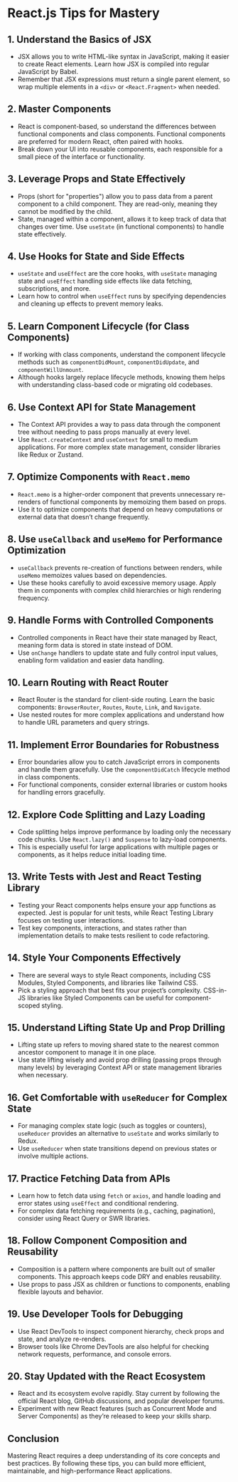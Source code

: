 # React.js Tips for Mastery

## 1. Understand the Basics of JSX
- JSX allows you to write HTML-like syntax in JavaScript, making it easier to create React elements. Learn how JSX is compiled into regular JavaScript by Babel.
- Remember that JSX expressions must return a single parent element, so wrap multiple elements in a `<div>` or `<React.Fragment>` when needed.

## 2. Master Components
- React is component-based, so understand the differences between functional components and class components. Functional components are preferred for modern React, often paired with hooks.
- Break down your UI into reusable components, each responsible for a small piece of the interface or functionality.

## 3. Leverage Props and State Effectively
- Props (short for "properties") allow you to pass data from a parent component to a child component. They are read-only, meaning they cannot be modified by the child.
- State, managed within a component, allows it to keep track of data that changes over time. Use `useState` (in functional components) to handle state effectively.

## 4. Use Hooks for State and Side Effects
- `useState` and `useEffect` are the core hooks, with `useState` managing state and `useEffect` handling side effects like data fetching, subscriptions, and more.
- Learn how to control when `useEffect` runs by specifying dependencies and cleaning up effects to prevent memory leaks.

## 5. Learn Component Lifecycle (for Class Components)
- If working with class components, understand the component lifecycle methods such as `componentDidMount`, `componentDidUpdate`, and `componentWillUnmount`.
- Although hooks largely replace lifecycle methods, knowing them helps with understanding class-based code or migrating old codebases.

## 6. Use Context API for State Management
- The Context API provides a way to pass data through the component tree without needing to pass props manually at every level.
- Use `React.createContext` and `useContext` for small to medium applications. For more complex state management, consider libraries like Redux or Zustand.

## 7. Optimize Components with `React.memo`
- `React.memo` is a higher-order component that prevents unnecessary re-renders of functional components by memoizing them based on props.
- Use it to optimize components that depend on heavy computations or external data that doesn’t change frequently.

## 8. Use `useCallback` and `useMemo` for Performance Optimization
- `useCallback` prevents re-creation of functions between renders, while `useMemo` memoizes values based on dependencies.
- Use these hooks carefully to avoid excessive memory usage. Apply them in components with complex child hierarchies or high rendering frequency.

## 9. Handle Forms with Controlled Components
- Controlled components in React have their state managed by React, meaning form data is stored in state instead of DOM.
- Use `onChange` handlers to update state and fully control input values, enabling form validation and easier data handling.

## 10. Learn Routing with React Router
- React Router is the standard for client-side routing. Learn the basic components: `BrowserRouter`, `Routes`, `Route`, `Link`, and `Navigate`.
- Use nested routes for more complex applications and understand how to handle URL parameters and query strings.

## 11. Implement Error Boundaries for Robustness
- Error boundaries allow you to catch JavaScript errors in components and handle them gracefully. Use the `componentDidCatch` lifecycle method in class components.
- For functional components, consider external libraries or custom hooks for handling errors gracefully.

## 12. Explore Code Splitting and Lazy Loading
- Code splitting helps improve performance by loading only the necessary code chunks. Use `React.lazy()` and `Suspense` to lazy-load components.
- This is especially useful for large applications with multiple pages or components, as it helps reduce initial loading time.

## 13. Write Tests with Jest and React Testing Library
- Testing your React components helps ensure your app functions as expected. Jest is popular for unit tests, while React Testing Library focuses on testing user interactions.
- Test key components, interactions, and states rather than implementation details to make tests resilient to code refactoring.

## 14. Style Your Components Effectively
- There are several ways to style React components, including CSS Modules, Styled Components, and libraries like Tailwind CSS.
- Pick a styling approach that best fits your project’s complexity. CSS-in-JS libraries like Styled Components can be useful for component-scoped styling.

## 15. Understand Lifting State Up and Prop Drilling
- Lifting state up refers to moving shared state to the nearest common ancestor component to manage it in one place.
- Use state lifting wisely and avoid prop drilling (passing props through many levels) by leveraging Context API or state management libraries when necessary.

## 16. Get Comfortable with `useReducer` for Complex State
- For managing complex state logic (such as toggles or counters), `useReducer` provides an alternative to `useState` and works similarly to Redux.
- Use `useReducer` when state transitions depend on previous states or involve multiple actions.

## 17. Practice Fetching Data from APIs
- Learn how to fetch data using `fetch` or `axios`, and handle loading and error states using `useEffect` and conditional rendering.
- For complex data fetching requirements (e.g., caching, pagination), consider using React Query or SWR libraries.

## 18. Follow Component Composition and Reusability
- Composition is a pattern where components are built out of smaller components. This approach keeps code DRY and enables reusability.
- Use props to pass JSX as children or functions to components, enabling flexible layouts and behavior.

## 19. Use Developer Tools for Debugging
- Use React DevTools to inspect component hierarchy, check props and state, and analyze re-renders.
- Browser tools like Chrome DevTools are also helpful for checking network requests, performance, and console errors.

## 20. Stay Updated with the React Ecosystem
- React and its ecosystem evolve rapidly. Stay current by following the official React blog, GitHub discussions, and popular developer forums.
- Experiment with new React features (such as Concurrent Mode and Server Components) as they’re released to keep your skills sharp.

## Conclusion
Mastering React requires a deep understanding of its core concepts and best practices. By following these tips, you can build more efficient, maintainable, and high-performance React applications.
